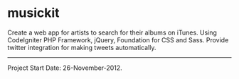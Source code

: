 musickit
========

Create a web app for artists to search for their albums on iTunes. Using CodeIgniter PHP Framework, jQuery, Foundation for CSS and Sass.
Provide twitter integration for making tweets automatically. 

---------
Project Start Date: 26-November-2012. 

